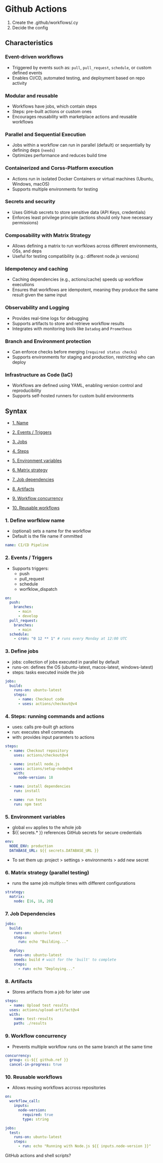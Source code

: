 # Github Actions

1. Create the .github/workflows/<filename>.cy
2. Decide the config

## Characteristics

### Event-driven workflows

- Triggered by events such as: `pull`, `pull_request`, `schedule`, or custom defined events
- Enables CI/CD, automated testing, and deployment based on repo activity

### Modular and reusable

- Workflows have jobs, which contain steps
- Steps: pre-built actions or custom ones
- Encourages reusability with marketplace actions and reusable workflows

### Parallel and Sequential Execution

- Jobs within a workflow can run in parallel (default) or sequentially by defining deps (`needs`)
- Optimizes performance and reduces build time

### Containerized and Corss-Platform execution

- Actions run in isolated Docker Containers or virtual machines (Ubuntu, Windows, macOS)
- Supports multiple environments for testing

### Secrets and security

- Uses GitHub secrets to store sensitive data (API Keys, credentials)
- Enforces least privilege principle (actions should only have necessary permissions)

### Composability with Matrix Strategy

- Allows defining a matrix to run worfklows across different environments, OSs, and deps
- Useful for testing compatibility (e.g.: different node.js versions)

### Idempotency and caching

- Caching dependencies (e.g., actions/cache) speeds up workflow executions
- Ensures that workflows are idempotent, meaning they produce the same result given the same input

### Observability and Logging

- Provides real-time logs for debugging
- Supports artifacts to store and retrieve workflow results
- Integrates with monitoring tools like `Datadog` and `Prometheus`

### Branch and Environment protection

- Can enforce checks before merging (`required status checks`)
- Supports environments for staging and production, restricting who can deploy

### Infrastructure as Code (IaC)

- Workflows are defined using YAML, enabling version control and reproducibility
- Supports self-hosted runners for custom build environments

## Syntax

- [1. Name](#workflow-name)
- [2. Events / Triggers](#events)
- [3. Jobs](#jobs)
- [4. Steps](#steps)
- [5. Environment variables](#env-variables)
- [6. Matrix strategy](#matrix-strategy)
- [7. Job dependencies](#job-dependencies)
- [8. Artifacts](#artifacts)
- [9. Workflow concurrency](#workflow-conc)
- [10. Reusable workflows](#reusable-workflows)

  <a id="workflow-name"></a>

### 1. Define worfklow name

- (optional) sets a name for the workflow
- Default is the file name if ommitted

```yml
name: CI/CD Pipeline
```

<a id="events"></a>

### 2. Events / Triggers

- Supports triggers:
  - push
  - pull_request
  - schedule
  - worfklow_dispatch

```yml
on:
  push:
    branches:
      - main
      - develop
  pull_request:
    branches:
      - main
  schedule:
    - cron: "0 12 ** 1" # runs every Monday at 12:00 UTC
```

<a id="jobs"></a>

### 3. Define jobs

- jobs: collection of jobs executed in parallel by default
- runs-on: defines the OS (ubuntu-latest, macos-latest, windows-latest)
- steps: tasks executed inside the job

```yaml
jobs:
  build:
    runs-on: ubuntu-latest
    steps:
      - name: Checkout code
      - uses: actions/checkout@v4
```

<a id="steps"></a>

### 4. Steps: running commands and actions

- uses: calls pre-built gh actions
- run: executes shell commands
- with: provides input paramters to actions

```yaml
steps:
  - name: Checkout repository
    uses: actions/checkout@v4

  - name: install node.js
    uses: actions/setup-node@v4
    with:
      node-version: 18

  - name: install dependencies
    run: install

  - name: run tests
    run: npm test
```

<a id="env-variables"></a>

### 5. Environment variables

- global `env` applies to the whole job
- ${{ secrets.* }} references GitHub secrets for secure credentials

```yaml
env:
  NODE_ENV: production
  DATABASE_URL: ${{ secrets.DATABASE_URL }}
```

- To set them up: project > settings > environments > add new secret

<a id="matrix-strategy"></a>

### 6. Matrix strategy (parallel testing)

- runs the same job multiple times with different configurations

```yaml
strategy:
  matrix:
    node: [16, 18, 20]
```

<a id="job-dependencies"></a>

### 7. Job Dependencies

```yaml
jobs:
  build:
    runs-on: ubuntu-latest
    steps:
      run: echo "Building..."

  deploy:
    runs-on: ubuntu-latest
    needs: build # wait for the 'built' to complete
    steps:
      - run: echo "Deploying..."
```

<a id="artifacts"></a>

### 8. Artifacts

- Stores artifacts from a job for later use

```yaml
steps:
  - name: Upload test results
  uses: actions/upload-artifact@v4
  with:
    name: test-results
    path: ./results
```

<a id="workflow-conc"></a>

### 9. Workflow concurrency

- Prevents multiple workflow runs on the same branch at the same time

```yml
concurrency:
  group: ci-${{ github.ref }}
  cancel-in-progress: true
```

<a id="reusable-workflows"></a>

### 10. Reusable workflows

- Allows reusing workflows accross repositories

```yml
on:
  workflow_call:
    inputs:
      node-version:
        required: true
        type: string

jobs:
  test:
    runs-on: ubuntu-latest
    steps:
      - run: echo "Running with Node.js ${{ inputs.node-version }}"
```

GitHub actions and shell scripts?
